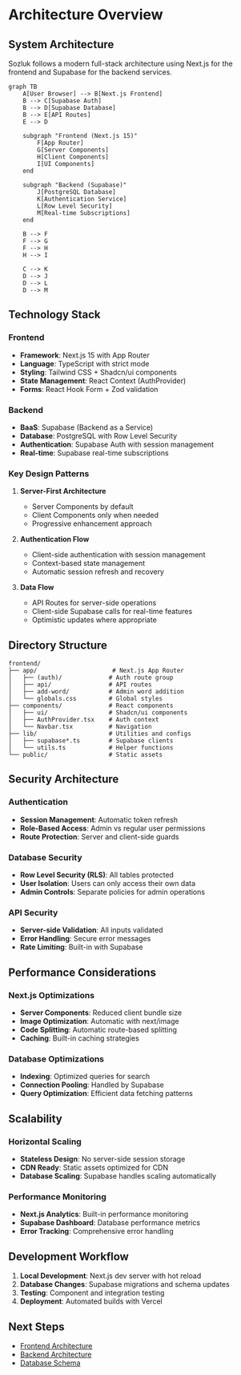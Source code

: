 # Architecture Overview

## System Architecture

Sozluk follows a modern full-stack architecture using Next.js for the frontend and Supabase for the backend services.

```mermaid
graph TB
    A[User Browser] --> B[Next.js Frontend]
    B --> C[Supabase Auth]
    B --> D[Supabase Database]
    B --> E[API Routes]
    E --> D

    subgraph "Frontend (Next.js 15)"
        F[App Router]
        G[Server Components]
        H[Client Components]
        I[UI Components]
    end

    subgraph "Backend (Supabase)"
        J[PostgreSQL Database]
        K[Authentication Service]
        L[Row Level Security]
        M[Real-time Subscriptions]
    end

    B --> F
    F --> G
    F --> H
    H --> I

    C --> K
    D --> J
    D --> L
    D --> M
```

## Technology Stack

### Frontend
- **Framework**: Next.js 15 with App Router
- **Language**: TypeScript with strict mode
- **Styling**: Tailwind CSS + Shadcn/ui components
- **State Management**: React Context (AuthProvider)
- **Forms**: React Hook Form + Zod validation

### Backend
- **BaaS**: Supabase (Backend as a Service)
- **Database**: PostgreSQL with Row Level Security
- **Authentication**: Supabase Auth with session management
- **Real-time**: Supabase real-time subscriptions

### Key Design Patterns

1. **Server-First Architecture**
   - Server Components by default
   - Client Components only when needed
   - Progressive enhancement approach

2. **Authentication Flow**
   - Client-side authentication with session management
   - Context-based state management
   - Automatic session refresh and recovery

3. **Data Flow**
   - API Routes for server-side operations
   - Client-side Supabase calls for real-time features
   - Optimistic updates where appropriate

## Directory Structure

```
frontend/
├── app/                     # Next.js App Router
│   ├── (auth)/             # Auth route group
│   ├── api/                # API routes
│   ├── add-word/           # Admin word addition
│   └── globals.css         # Global styles
├── components/             # React components
│   ├── ui/                 # Shadcn/ui components
│   ├── AuthProvider.tsx    # Auth context
│   └── Navbar.tsx          # Navigation
├── lib/                    # Utilities and configs
│   ├── supabase*.ts        # Supabase clients
│   └── utils.ts            # Helper functions
└── public/                 # Static assets
```

## Security Architecture

### Authentication
- **Session Management**: Automatic token refresh
- **Role-Based Access**: Admin vs regular user permissions
- **Route Protection**: Server and client-side guards

### Database Security
- **Row Level Security (RLS)**: All tables protected
- **User Isolation**: Users can only access their own data
- **Admin Controls**: Separate policies for admin operations

### API Security
- **Server-side Validation**: All inputs validated
- **Error Handling**: Secure error messages
- **Rate Limiting**: Built-in with Supabase

## Performance Considerations

### Next.js Optimizations
- **Server Components**: Reduced client bundle size
- **Image Optimization**: Automatic with next/image
- **Code Splitting**: Automatic route-based splitting
- **Caching**: Built-in caching strategies

### Database Optimizations
- **Indexing**: Optimized queries for search
- **Connection Pooling**: Handled by Supabase
- **Query Optimization**: Efficient data fetching patterns

## Scalability

### Horizontal Scaling
- **Stateless Design**: No server-side session storage
- **CDN Ready**: Static assets optimized for CDN
- **Database Scaling**: Supabase handles scaling automatically

### Performance Monitoring
- **Next.js Analytics**: Built-in performance monitoring
- **Supabase Dashboard**: Database performance metrics
- **Error Tracking**: Comprehensive error handling

## Development Workflow

1. **Local Development**: Next.js dev server with hot reload
2. **Database Changes**: Supabase migrations and schema updates
3. **Testing**: Component and integration testing
4. **Deployment**: Automated builds with Vercel

## Next Steps

- [Frontend Architecture](./frontend-architecture.md)
- [Backend Architecture](./backend-architecture.md)
- [Database Schema](./database-schema.md)